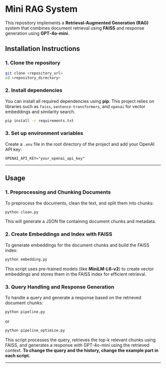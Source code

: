 # Mini RAG System

This repository implements a **Retrieval-Augmented Generation (RAG)** system that combines document retrieval using **FAISS** and response generation using **GPT-4o-mini**.

## Installation Instructions

### 1. Clone the repository

```bash
git clone <repository_url>
cd <repository_directory>
```


### 2. Install dependencies

You can install all required dependencies using **pip**. This project relies on libraries such as `faiss`, `sentence-transformers`, and `openai` for vector embeddings and similarity search.

```bash
pip install -r requirements.txt
```

### 3. Set up environment variables

Create a `.env` file in the root directory of the project and add your OpenAI API key:

```
OPENAI_API_KEY="your_openai_api_key"
```


---

## Usage

### 1. Preprocessing and Chunking Documents

To preprocess the documents, clean the text, and split them into chunks:

```bash
python clean.py
```

This will generate a JSON file containing document chunks and metadata.

### 2. Create Embeddings and Index with FAISS

To generate embeddings for the document chunks and build the FAISS index:

```bash
python embedding.py
```

This script uses pre-trained models (like **MiniLM-L6-v2**) to create vector embeddings and stores them in the FAISS index for efficient retrieval.

### 3. Query Handling and Response Generation

To handle a query and generate a response based on the retrieved document chunks:

```bash
python pipeline.py
```
or 
```bash
python pipeline_optimize.py
```

This script processes the query, retrieves the top-k relevant chunks using FAISS, and generates a response with GPT-4o-mini using the retrieved context. **To change the query and the history, change the example part in each script.**

---

